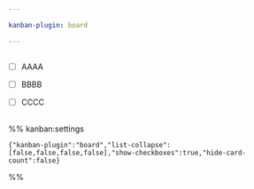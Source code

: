 ```yaml
---

kanban-plugin: board

---
```


## 

- [ ] AAAA
- [ ] BBBB
- [ ] CCCC


## 



## 



## 





%% kanban:settings
```
{"kanban-plugin":"board","list-collapse":[false,false,false,false],"show-checkboxes":true,"hide-card-count":false}
```
%%